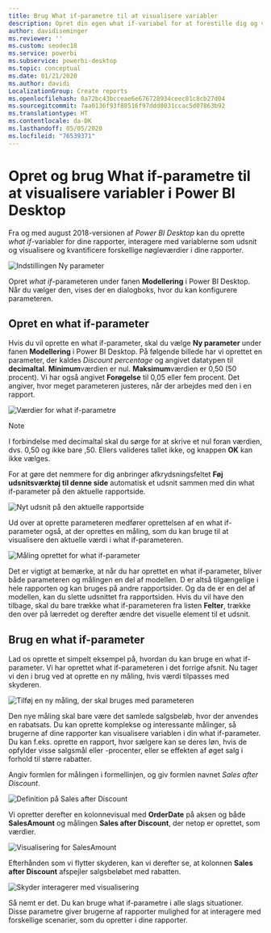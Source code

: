 ```yaml
---
title: Brug What if-parametre til at visualisere variabler
description: Opret din egen what if-variabel for at forestille dig og visualisere variabler i Power BI-rapporter
author: davidiseminger
ms.reviewer: ''
ms.custom: seodec18
ms.service: powerbi
ms.subservice: powerbi-desktop
ms.topic: conceptual
ms.date: 01/21/2020
ms.author: davidi
LocalizationGroup: Create reports
ms.openlocfilehash: 8a72bc43bcceae6e676728934ceec81c8cb27d04
ms.sourcegitcommit: 7aa0136f93f88516f97ddd8031ccac5d07863b92
ms.translationtype: HT
ms.contentlocale: da-DK
ms.lasthandoff: 05/05/2020
ms.locfileid: "76539371"
---
```

# <a name="create-and-use-what-if-parameters-to-visualize-variables-in-power-bi-desktop"></a>Opret og brug What if-parametre til at visualisere variabler i Power BI Desktop

Fra og med august 2018-versionen af *Power BI Desktop* kan du oprette *what if*-variabler for dine rapporter, interagere med variablerne som udsnit og visualisere og kvantificere forskellige nøgleværdier i dine rapporter.

![Indstillingen Ny parameter](media/desktop-what-if/what-if_01.png)

Opret *what if*-parameteren under fanen **Modellering** i Power BI Desktop. Når du vælger den, vises der en dialogboks, hvor du kan konfigurere parameteren.

## <a name="creating-a-what-if-parameter"></a>Opret en what if-parameter

Hvis du vil oprette en what if-parameter, skal du vælge **Ny parameter** under fanen **Modellering** i Power BI Desktop. På følgende billede har vi oprettet en parameter, der kaldes *Discount percentage* og angivet datatypen til **decimaltal**. **Minimum**værdien er nul. **Maksimum**værdien er 0,50 (50 procent). Vi har også angivet **Forøgelse** til 0,05 eller fem procent. Det angiver, hvor meget parameteren justeres, når der arbejdes med den i en rapport.

![Værdier for what if-parametre](media/desktop-what-if/what-if_02.png)

> [!NOTE]
> I forbindelse med decimaltal skal du sørge for at skrive et nul foran værdien, dvs. 0,50 og ikke bare ,50. Ellers valideres tallet ikke, og knappen **OK** kan ikke vælges.
> 
> 

For at gøre det nemmere for dig anbringer afkrydsningsfeltet **Føj udsnitsværktøj til denne side** automatisk et udsnit sammen med din what if-parameter på den aktuelle rapportside.

![Nyt udsnit på den aktuelle rapportside](media/desktop-what-if/what-if_03.png)

Ud over at oprette parameteren medfører oprettelsen af en what if-parameter også, at der oprettes en måling, som du kan bruge til at visualisere den aktuelle værdi i what if-parameteren.

![Måling oprettet for what if-parameter](media/desktop-what-if/what-if_04.png)

Det er vigtigt at bemærke, at når du har oprettet en what if-parameter, bliver både parameteren og målingen en del af modellen. D er altså tilgængelige i hele rapporten og kan bruges på andre rapportsider. Og da de er en del af modellen, kan du slette udsnittet fra rapportsiden. Hvis du vil have den tilbage, skal du bare trække what if-parameteren fra listen **Felter**, trække den over på lærredet og derefter ændre det visuelle element til et udsnit.

## <a name="using-a-what-if-parameter"></a>Brug en what if-parameter

Lad os oprette et simpelt eksempel på, hvordan du kan bruge en what if-parameter. Vi har oprettet what if-parameteren i det forrige afsnit. Nu tager vi den i brug ved at oprette en ny måling, hvis værdi tilpasses med skyderen.

![Tilføj en ny måling, der skal bruges med parameteren](media/desktop-what-if/what-if_05.png)

Den nye måling skal bare være det samlede salgsbeløb, hvor der anvendes en rabatsats. Du kan oprette komplekse og interessante målinger, så brugerne af dine rapporter kan visualisere variablen i din what if-parameter. Du kan f.eks. oprette en rapport, hvor sælgere kan se deres løn, hvis de opfylder visse salgsmål eller -procenter, eller se effekten af øget salg i forhold til større rabatter.

Angiv formlen for målingen i formellinjen, og giv formlen navnet *Sales after Discount*.

![Definition på Sales after Discount](media/desktop-what-if/what-if_06.png)

Vi opretter derefter en kolonnevisual med **OrderDate** på aksen og både **SalesAmount** og målingen **Sales after Discount**, der netop er oprettet, som værdier.

![Visualisering for SalesAmount](media/desktop-what-if/what-if_07.png)

Efterhånden som vi flytter skyderen, kan vi derefter se, at kolonnen **Sales after Discount** afspejler salgsbeløbet med rabatten.

![Skyder interagerer med visualisering](media/desktop-what-if/what-if_08.png)

Så nemt er det. Du kan bruge what if-parametre i alle slags situationer. Disse parametre giver brugerne af rapporter mulighed for at interagere med forskellige scenarier, som du opretter i dine rapporter.
